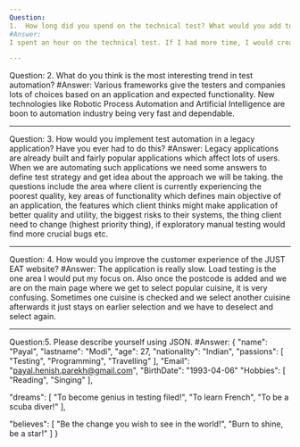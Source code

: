 ```yaml
---
Question:
1.	How long did you spend on the technical test? What would you add to your solution if you had more time? If you didn't spend much time on the technical test then use this as an opportunity to explain what you would add.
#Answer:
I spent an hour on the technical test. If I had more time, I would create separate feature files and step definition files for checking all the functionalities to eliminate repetitive steps in same class, which will help at the time of regression and integration testing. I would also add explicit wait. I also had written automation test to cover complex functionalities like using dropdown, Action class, and Java Script Executor class. I would perform cross browser testing with Firefox, IE and Safari as well.

---
```

Question:
2.	What do you think is the most interesting trend in test automation?
#Answer:
Various frameworks give the testers and companies lots of choices based on an application and expected functionality. New technologies like Robotic Process Automation and Artificial Intelligence are boon to automation industry being very fast and dependable.

---
Question:
3.	How would you implement test automation in a legacy application? Have you ever had to do this?
#Answer:
Legacy applications are already built and fairly popular applications which affect lots of users. When we are automating such applications we need some answers to define test strategy and get idea about the approach we will be taking. the questions include the area where client is currently experiencing the poorest quality, key areas of functionality which defines main objective of an application, the features which client thinks might make application of better quality and utility, the biggest risks to their systems, the thing client need to change (highest priority thing), if exploratory manual testing would find more crucial bugs etc.

---
Question:
4.	How would you improve the customer experience of the JUST EAT website?
#Answer:
The application is really slow. Load testing is the one area I would put my focus on. Also once the postcode is added and we are on the main page where we get to select popular cuisine, it is very confusing. Sometimes one cuisine is checked and we select another cuisine afterwards it just stays on earlier selection and we have to deselect and select again.

---
Question:5.	Please describe yourself using JSON.
#Answer:
{
"name": "Payal",
"lastname": "Modi",
"age": 27,
"nationality": "Indian",
"passions": [
"Testing",
"Programming",
"Travelling"
],
"Email": "payal.henish.parekh@gmail.com",
 "BirthDate": "1993-04-06"
"Hobbies": [
"Reading",
"Singing"
],

"dreams": [
"To become genius in testing filed!",
"To learn French",
"To be a scuba diver!"
],

"believes": [
"Be the change you wish to see in the world!",
"Burn to shine, be a star!"
]
}

